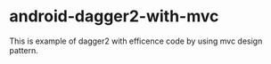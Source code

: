 # android-dagger2-with-mvc
This is example of dagger2 with efficence code by using mvc design pattern.
